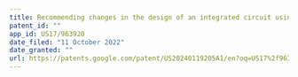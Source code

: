 ```yaml
---
title: Recommending changes in the design of an integrated circuit using a rules-based analysis of failures
patent_id: ""
app_id: US17/963920
date_filed: "11 October 2022"
date_granted: ""
url: https://patents.google.com/patent/US20240119205A1/en?oq=US17%2f963920
---
```

